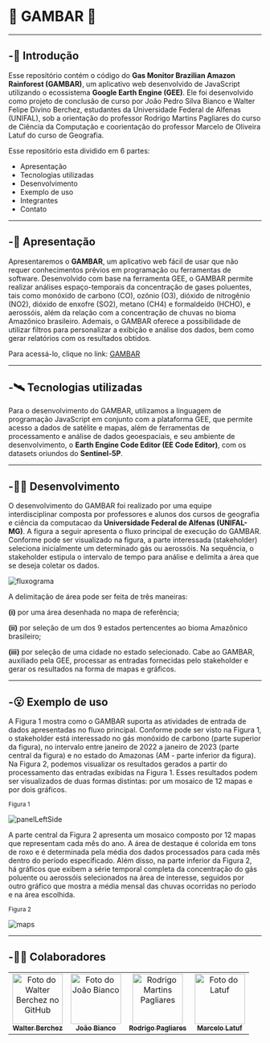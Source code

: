 # :evergreen_tree: GAMBAR :deciduous_tree:

---

## -:seedling: Introdução
Esse repositório contém o código do **Gas Monitor Brazilian Amazon Rainforest (GAMBAR)**, um aplicativo web desenvolvido de 
JavaScript utilizando o ecossistema **Google Earth Engine (GEE)**. 
Ele foi desenvolvido como projeto de conclusão de curso por João Pedro Silva Bianco e Walter Felipe Divino Berchez, 
estudantes da Universidade Federal de Alfenas (UNIFAL), sob a orientação do professor
Rodrigo Martins Pagliares do curso de Ciência da Computação e coorientação do professor 
Marcelo de Oliveira Latuf do curso de Geografia.

Esse repositório esta dividido em 6 partes:

- Apresentação
- Tecnologias utilizadas
- Desenvolvimento
- Exemplo de uso
- Integrantes
- Contato

---

## -:leaves: Apresentação

Apresentaremos o **GAMBAR**, um aplicativo web fácil de usar que não requer 
conhecimentos prévios em programação ou ferramentas de software. Desenvolvido com base na ferramenta GEE, o GAMBAR 
permite realizar análises espaço-temporais da concentração de gases poluentes, tais como monóxido de carbono (CO), 
ozônio (O3), dióxido de nitrogênio (NO2), dióxido de enxofre (SO2), metano (CH4) e formaldeído (HCHO), e aerossóis, 
além da relação com a concentração de chuvas no bioma Amazônico brasileiro. Ademais, o GAMBAR oferece a possibilidade 
de utilizar filtros para personalizar a exibição e análise dos dados, bem como gerar relatórios com os resultados obtidos.

Para acessá-lo, clique no link: [GAMBAR](https://joaobianco.users.earthengine.app/view/tcc)

---

## -:artificial_satellite:	Tecnologias utilizadas

Para o desenvolvimento do GAMBAR, utilizamos a linguagem de programação JavaScript em conjunto com a plataforma 
GEE, que permite acesso a dados de satélite e mapas, além de ferramentas de processamento e 
análise de dados geoespaciais, e seu ambiente de desenvolvimento, o **Earth Engine Code Editor (EE Code Editor)**, 
com os datasets oriundos do **Sentinel-5P**.

---

## -:man_technologist: Desenvolvimento
O desenvolvimento do GAMBAR foi realizado por uma equipe interdisciplinar composta por professores e alunos 
dos cursos de geografia e ciência da computacao da **Universidade Federal de Alfenas (UNIFAL-MG)**. 
A figura a seguir apresenta o fluxo principal de execução do GAMBAR. Conforme pode ser visualizado na figura, 
a parte interessada (stakeholder) seleciona inicialmente um determinado gás ou aerossóis. Na sequência, 
o stakeholder estipula o intervalo de tempo para análise e delimita a área que se deseja coletar os dados.

![fluxograma](https://i.imgur.com/SrGtqSB.png)

A delimitação de área pode ser feita de três maneiras: 

**(i)** por uma área desenhada no mapa de referência; 

**(ii)** por seleção de um dos 9 estados pertencentes ao bioma Amazônico brasileiro; 

**(iii)** por seleção de uma cidade no estado selecionado. Cabe ao GAMBAR, auxiliado pela GEE, processar as entradas fornecidas pelo stakeholder e gerar os resultados na forma de mapas e gráficos.

---

## -:open_mouth: Exemplo de uso
A Figura 1 mostra como o GAMBAR suporta as atividades de entrada de dados apresentadas no fluxo principal. 
Conforme pode ser visto na Figura 1, o stakeholder está interessado no gás monóxido de carbono (parte superior da figura), 
no intervalo entre janeiro de 2022 a janeiro de 2023 (parte central da figura) e no estado do Amazonas (AM - parte inferior da figura).   
Na Figura 2, podemos visualizar os resultados gerados a partir do processamento das entradas exibidas na Figura 1. 
Esses resultados podem ser visualizados de duas formas distintas: por um mosaico de 12 mapas e por dois gráficos.

<sub>Figura 1</sub>

![panelLeftSide](https://i.imgur.com/4VmOxQs.png)


A parte central da Figura 2 apresenta um mosaico composto por 12 mapas que representam cada mês do ano. 
A área de destaque é colorida em tons de roxo e é determinada pela média dos dados processados para cada 
mês dentro do período especificado. Além disso, na parte inferior da Figura 2, há gráficos que exibem a 
série temporal completa da concentração do gás poluente ou aerossóis selecionados na área de interesse, 
seguidos por outro gráfico que mostra a média mensal das chuvas ocorridas no período e na área escolhida.

<sub>Figura 2</sub>

![maps](https://i.imgur.com/8pDG5zi.png)

---

## -:raising_hand_man: Colaboradores

<table>
  <tr>
    <td align="center">
      <a href="https://github.com/Berchez">
        <img src="https://user-images.githubusercontent.com/50505615/112755803-b64a2900-8fb8-11eb-9dee-f984d7e5eae5.jpeg" width="100px;" alt="Foto do Walter Berchez no GitHub"/><br>
        <sub>
          <b>Walter Berchez</b>
        </sub>
      </a><br>
    </td>
    <td align="center">
      <a href="https://github.com/brunafalcucci">
        <img src="https://pps.whatsapp.net/v/t61.24694-24/290515843_178020644592115_7231720877167706396_n.jpg?ccb=11-4&oh=01_AdQzgijJ1aZV3td6X5ZFUo-Zw06VKjLYQVbxtYv3xBBoQA&oe=63F2CAC7" width="100px;" alt="Foto do João Bianco"/><br>
        <sub>
          <b>João Bianco</b>
        </sub>
      </a><br>
    </td>
    <td align="center">
      <a href="https://gooogle.com">
        <img height="100px;" width="100px;" width="100px;"  src="https://cdn.pixabay.com/photo/2015/10/05/22/37/blank-profile-picture-973460_640.png" alt="Rodrigo Martins Pagliares"/><br>
        <sub>
          <b>Rodrigo Pagliares</b>
        </sub>
      </a>
    </td>
    <td align="center">
      <a href="https://github.com/Murilo1234567">
        <img src="https://cdn.pixabay.com/photo/2015/10/05/22/37/blank-profile-picture-973460_640.png" width="100px;" alt="Foto do Latuf"/><br>
        <sub>
          <b>Marcelo Latuf</b>
        </sub>
      </a><br>
    </td>
  </tr>
</table>






